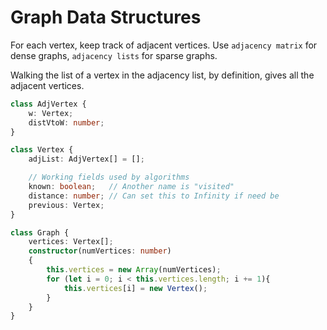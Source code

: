 # Graph Data Structures
For each vertex, keep track of adjacent vertices. Use `adjacency matrix` for dense graphs, `adjacency lists` for sparse graphs.

Walking the list of a vertex in the adjacency list, by definition, gives all the adjacent vertices.

```typescript
class AdjVertex {
	w: Vertex;
    distVtoW: number;
}

class Vertex {
	adjList: AdjVertex[] = [];

    // Working fields used by algorithms
    known: boolean;   // Another name is "visited"
    distance: number; // Can set this to Infinity if need be
    previous: Vertex;
}

class Graph {
	vertices: Vertex[];
    constructor(numVertices: number)
	{
		this.vertices = new Array(numVertices);
        for (let i = 0; i < this.vertices.length; i += 1){
            this.vertices[i] = new Vertex();
        }
	}
}
```